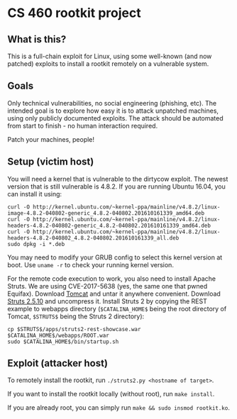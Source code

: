 # CS 460 rootkit project

## What is this?

This is a full-chain exploit for Linux, using some well-known (and now
patched) exploits to install a rootkit remotely on a vulnerable system.

## Goals

Only technical vulnerabilities, no social engineering (phishing, etc). The
intended goal is to explore how easy it is to attack unpatched machines,
using only publicly documented exploits. The attack should be automated from
start to finish - no human interaction required.

Patch your machines, people!

## Setup (victim host)

You will need a kernel that is vulnerable to the dirtycow exploit.
The newest version that is still vulnerable is 4.8.2. If you are running
Ubuntu 16.04, you can install it using:

```
curl -O http://kernel.ubuntu.com/~kernel-ppa/mainline/v4.8.2/linux-image-4.8.2-040802-generic_4.8.2-040802.201610161339_amd64.deb
curl -O http://kernel.ubuntu.com/~kernel-ppa/mainline/v4.8.2/linux-headers-4.8.2-040802-generic_4.8.2-040802.201610161339_amd64.deb
curl -O http://kernel.ubuntu.com/~kernel-ppa/mainline/v4.8.2/linux-headers-4.8.2-040802_4.8.2-040802.201610161339_all.deb
sudo dpkg -i *.deb
```

You may need to modify your GRUB config to select this kernel version
at boot. Use `uname -r` to check your running kernel version.

For the remote code execution to work, you also need to install Apache
Struts. We are using CVE-2017-5638 (yes, the same one that pwned Equifax).
Download [Tomcat](http://apache.mirrors.tds.net/tomcat/tomcat-8/v8.5.30/bin/apache-tomcat-8.5.30.tar.gz) and untar it anywhere convenient. Download [Struts 2.5.10](https://archive.apache.org/dist/struts/2.5.10/struts-2.5.10-all.zip) and uncompress it.
Install Struts 2 by copying the REST example to webapps directory (`$CATALINA_HOME$` being the root directory of Tomcat, `$STRUTS$` being the Struts 2 directory):

```
cp $STRUTS$/apps/struts2-rest-showcase.war $CATALINA_HOME$/webapps/ROOT.war
sudo $CATALINA_HOME$/bin/startup.sh
```

## Exploit (attacker host)

To remotely install the rootkit, run `./struts2.py <hostname of target>`.

If you want to install the rootkit locally (without root), run `make install`.

If you are already root, you can simply run `make && sudo insmod rootkit.ko`.
